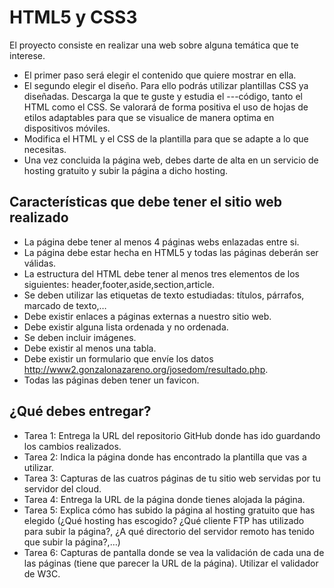 # HTML5 y CSS3
El proyecto consiste en realizar una web sobre alguna temática que te interese.

- El primer paso será elegir el contenido que quiere mostrar en ella.
- El segundo elegir el diseño. Para ello podrás utilizar plantillas CSS ya diseñadas. Descarga la que te guste y estudia el ---código, tanto el HTML como el CSS. Se valorará de forma positiva el uso de hojas de etilos adaptables para que se visualice de manera optima en dispositivos móviles.
- Modifica el HTML y el CSS de la plantilla para que se adapte a lo que necesitas.
- Una vez concluida la página web, debes darte de alta en un servicio de hosting gratuito y subir la página a dicho hosting.

## Características que debe tener el sitio web realizado

- La página debe tener al menos 4 páginas webs enlazadas entre si.
- La página debe estar hecha en HTML5 y todas las páginas deberán ser válidas.
- La estructura del HTML debe tener al menos tres elementos de los siguientes: header,footer,aside,section,article.
- Se deben utilizar las etiquetas de texto estudiadas: títulos, párrafos, marcado de texto,…
- Debe existir enlaces a páginas externas a nuestro sitio web.
- Debe existir alguna lista ordenada y no ordenada.
- Se deben incluir imágenes.
- Debe existir al menos una tabla.
- Debe existir un formulario que envíe los datos http://www2.gonzalonazareno.org/josedom/resultado.php.
- Todas las páginas deben tener un favicon.

## ¿Qué debes entregar?

- Tarea 1: Entrega la URL del repositorio GitHub donde has ido guardando los cambios realizados.
- Tarea 2: Indica la página donde has encontrado la plantilla que vas a utilizar.
- Tarea 3: Capturas de las cuatros páginas de tu sitio web servidas por tu servidor del cloud.
- Tarea 4: Entrega la URL de la página donde tienes alojada la página.
- Tarea 5: Explica cómo has subido la página al hosting gratuito que has elegido (¿Qué hosting has escogido? ¿Qué cliente FTP   has utilizado para subir la página?, ¿A qué directorio del servidor remoto has tenido que subir la página?,…)  
- Tarea 6: Capturas de pantalla donde se vea la validación de cada una de las páginas (tiene que parecer la URL de la página). Utilizar el validador de W3C.
